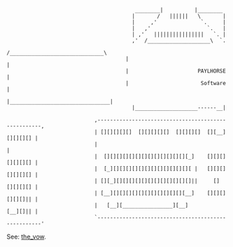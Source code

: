                                              ________|          |________
                                            |       /   ||||||   \       |
                                            |     ,'              `.     |
                                            |   ,'                  `.   |
                                            | ,'   ||||||||||||||||   `. |
                                            ,'  /____________________\  `.
                                           /______________________________\
                                          |                                |
                                          |                      PAYLHORSE |
                                          |                       Software |
                                          |________________________________|
                                            |____________________------__|
                       
                                ,----------------------------------------------------,
                                | [][][][][]  [][][][][]  [][][][]  [][__]  [][][][] |
                                |                                                    |
                                |  [][][][][][][][][][][][][][_]    [][][]  [][][][] |
                                |  [_][][][][][][][][][][][][][ |   [][][]  [][][][] |
                                | [][_][][][][][][][][][][][][]||     []    [][][][] |
                                | [__][][][][][][][][][][][][__]    [][][]  [][][]|| |
                                |   [__][________________][__]              [__][]|| |
                                `----------------------------------------------------'

See: [the_vow](https://github.com/PAYLHORSE-Software/the_vow).
